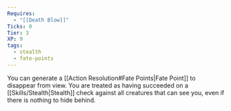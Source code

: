 ```yaml
---
Requires:
  - "[[Death Blow]]"
Ticks: 0
Tier: 3
XP: 9
tags:
  - stealth
  - fate-points
---
```

You can generate a [[Action Resolution#Fate Points|Fate Point]] to disappear from view. You are treated as having succeeded on a [[Skills/Stealth|Stealth]] check against all creatures that can see you, even if there is nothing to hide behind.
